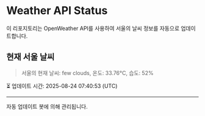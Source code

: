
# Weather API Status

이 리포지토리는 OpenWeather API를 사용하여 서울의 날씨 정보를 자동으로 업데이트합니다.

## 현재 서울 날씨
> 서울의 현재 날씨: few clouds, 온도: 33.76°C, 습도: 52%

⏳ 업데이트 시간: 2025-08-24 07:40:53 (UTC)

---
자동 업데이트 봇에 의해 관리됩니다.
